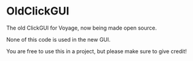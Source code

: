 # OldClickGUI
The old ClickGUI for Voyage, now being made open source.

None of this code is used in the new GUI.

You are free to use this in a project, but please make sure to give credit!

